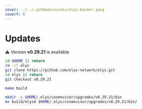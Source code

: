```yaml
---
cover: ../../.gitbook/assets/elys-banner.jpeg
coverY: 0
---
```


# Updates

⚠️ Version **v0.29.21** is available

```bash
cd $HOME || return
rm -rf elys
git clone https://github.com/elys-network/elys.git
cd elys || return
git checkout v0.29.21

make build

mkdir -p $HOME/.elys/cosmovisor/upgrades/v0.29.21/bin
mv build/elysd $HOME/.elys/cosmovisor/upgrades/v0.29.21/bin/
```
